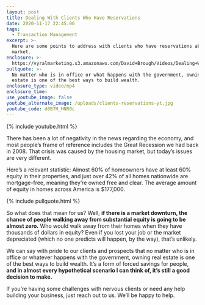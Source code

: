```yaml
---
layout: post
title: Dealing With Clients Who Have Reservations
date: 2020-11-17 22:45:00
tags:
  - Transaction Management
excerpt: >-
  Here are some points to address with clients who have reservations about the
  market.
enclosure: >-
  https://vyralmarketing.s3.amazonaws.com/David+Brough/Videos/Dealing+With+Clients+Who+Have+Reservations.mp4
pullquote: >-
  No matter who is in office or what happens with the government, owning real
  estate is one of the best ways to build wealth.
enclosure_type: video/mp4
enclosure_time:
use_youtube_image: false
youtube_alternate_image: /uploads/clients-reservations-yt.jpg
youtube_code: d0B7H_HNR0c
---
```


{% include youtube.html %}

There has been a lot of negativity in the news regarding the economy, and most people’s frame of reference includes the Great Recession we had back in 2008. That crisis was caused by the housing market, but today’s issues are very different.

Here’s a relevant statistic: Almost 60% of homeowners have at least 60% equity in their properties, and just over 42% of all homes nationwide are mortgage-free, meaning they’re owned free and clear. The average amount of equity in homes across America is $177,000.

{% include pullquote.html %}

So what does that mean for us? Well, **if there is a market downturn, the chance of people walking away from substantial equity is going to be almost zero.** Who would walk away from their homes when they have thousands of dollars in equity? Even if you lost your job or the market depreciated (which no one predicts will happen, by the way), that’s unlikely.

We can say with pride to our clients and prospects that no matter who is in office or whatever happens with the government, owning real estate is one of the best ways to build wealth. It’s a form of forced savings for people, **and in almost every hypothetical scenario I can think of, it’s still a good decision to make.**

If you’re having some challenges with nervous clients or need any help building your business, just reach out to us. We’ll be happy to help.